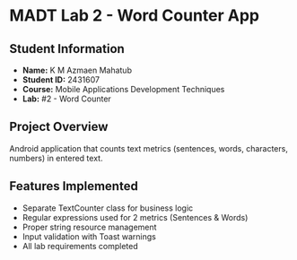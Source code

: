 # MADT Lab 2 - Word Counter App

## Student Information
- **Name:** K M Azmaen Mahatub
- **Student ID:** 2431607
- **Course:** Mobile Applications Development Techniques
- **Lab:** #2 - Word Counter

## Project Overview
Android application that counts text metrics (sentences, words, characters, numbers) in entered text.

## Features Implemented
- Separate TextCounter class for business logic
- Regular expressions used for 2 metrics (Sentences & Words)
- Proper string resource management
- Input validation with Toast warnings
- All lab requirements completed
